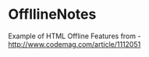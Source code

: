 OffllineNotes
=============

Example of HTML Offline Features from - http://www.codemag.com/article/1112051

